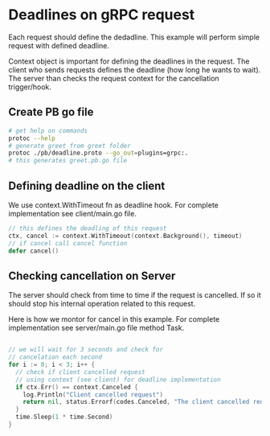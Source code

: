 # Deadlines on gRPC request

Each request should define the dedadline. This example will perform simple request with defined deadline.

Context object is important for defining the deadlines in the request. The client who sends requests defines the deadline (how long he wants to wait). The server than checks the request context for the cancellation trigger/hook.

## Create PB go file

```bash
# get help on commands
protoc --help
# generate greet from greet folder
protoc ./pb/deadline.proto --go_out=plugins=grpc:.
# this generates greet.pb.go file

```

## Defining deadline on the client

We use context.WithTimeout fn as deadline hook. For complete implementation see client/main.go file.

```Go
// this defines the deadling of this request
ctx, cancel := context.WithTimeout(context.Background(), timeout)
// if cancel call cancel function
defer cancel()

```

## Checking cancellation on Server

The server should check from time to time if the request is cancelled. If so it should stop his internal operation related to this request.

Here is how we montor for cancel in this example. For complete implementation see server/main.go file method Task.

```Go

// we will wait for 3 seconds and check for
// cancelation each second
for i := 0; i < 3; i++ {
  // check if client cancelled request
  // using context (see client) for deadline implementation
  if ctx.Err() == context.Canceled {
    log.Println("Client cancelled request")
    return nil, status.Errorf(codes.Canceled, "The client cancelled request")
  }
  time.Sleep(1 * time.Second)
}

```
